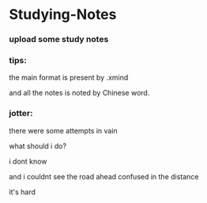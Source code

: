 # Studying-Notes
### upload some study notes
### tips:
the main format is present by .xmind

and all the notes is noted by Chinese word.

### jotter:
there were some attempts in vain

what should i do?

i dont know 

and i couldnt see the road ahead confused in the distance

it's hard